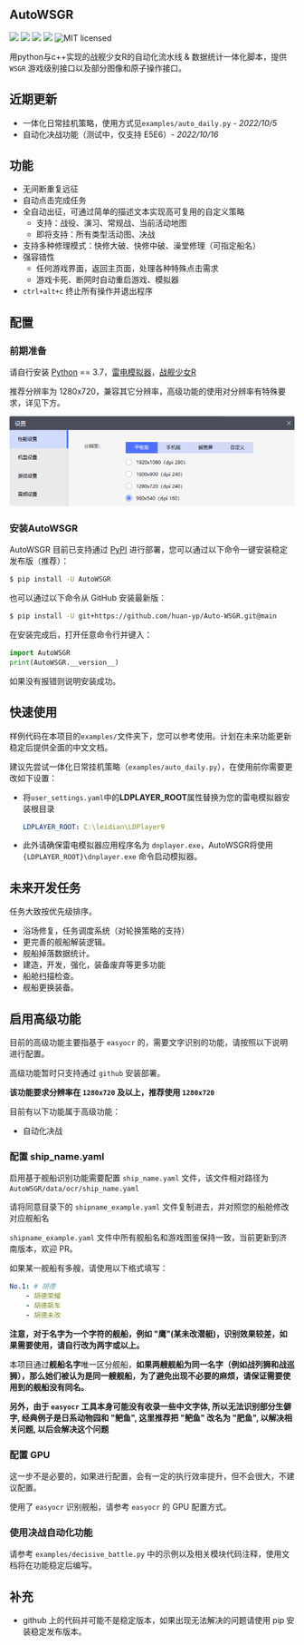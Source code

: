 ## AutoWSGR

![](https://img.shields.io/github/repo-size/huan-yp/Auto-WSGR) ![](https://img.shields.io/pypi/v/AutoWSGR) ![](https://img.shields.io/pypi/dm/AutoWSGR) ![](https://img.shields.io/github/issues/huan-yp/Auto-WSGR) ![MIT licensed](https://img.shields.io/badge/license-MIT-brightgreen.svg)

用python与c++实现的战舰少女R的自动化流水线 & 数据统计一体化脚本，提供 `WSGR` 游戏级别接口以及部分图像和原子操作接口。

## 近期更新

- 一体化日常挂机策略，使用方式见`examples/auto_daily.py`   \- *2022/10/5*
- 自动化决战功能（测试中，仅支持 E5E6）- *2022/10/16*

## 功能

- 无间断重复远征
- 自动点击完成任务
- 全自动出征，可通过简单的描述文本实现高可复用的自定义策略
  - 支持：战役、演习、常规战、当前活动地图
  - 即将支持：所有类型活动图、决战
- 支持多种修理模式：快修大破、快修中破、澡堂修理（可指定船名）
- 强容错性
  - 任何游戏界面，返回主页面，处理各种特殊点击需求
  - 游戏卡死、断网时自动重启游戏、模拟器
- `ctrl+alt+c` 终止所有操作并退出程序

## 配置

### 前期准备

请自行安装 [Python](https://www.python.org/) == 3.7，[雷电模拟器](https://www.ldmnq.com/)，[战舰少女R](http://www.jianniang.com/)

推荐分辨率为 1280x720，兼容其它分辨率，高级功能的使用对分辨率有特殊要求，详见下方。

![image-20221006213603676](.assets/image-20221006213603676.png)

### 安装AutoWSGR

AutoWSGR 目前已支持通过 [PyPI](https://pypi.org/project/AutoWSGR/) 进行部署，您可以通过以下命令一键安装稳定发布版（推荐）：

```bash
$ pip install -U AutoWSGR
```

也可以通过以下命令从 GitHub 安装最新版：

```bash
$ pip install -U git+https://github.com/huan-yp/Auto-WSGR.git@main
```

在安装完成后，打开任意命令行并键入：

```python
import AutoWSGR
print(AutoWSGR.__version__)
```

如果没有报错则说明安装成功。

## 快速使用

样例代码在本项目的`examples/`文件夹下，您可以参考使用。计划在未来功能更新稳定后提供全面的中文文档。

建议先尝试一体化日常挂机策略（`examples/auto_daily.py`），在使用前你需要更改如下设置：

- 将`user_settings.yaml`中的**LDPLAYER_ROOT**属性替换为您的雷电模拟器安装根目录

  ```yaml
  LDPLAYER_ROOT: C:\leidian\LDPlayer9
  ```

- 此外请确保雷电模拟器应用程序名为 `dnplayer.exe`，AutoWSGR将使用 `{LDPLAYER_ROOT}\dnplayer.exe` 命令启动模拟器。

## 未来开发任务

任务大致按优先级排序。 

- 浴场修复，任务调度系统（对轮换策略的支持）
- 更完善的舰船解装逻辑。
- 舰船掉落数据统计。
- 建造，开发，强化，装备废弃等更多功能
- 船舱扫描检查。
- 舰船更换装备。

## 启用高级功能

目前的高级功能主要指基于 `easyocr` 的，需要文字识别的功能，请按照以下说明进行配置。

高级功能暂时只支持通过 `github` 安装部署。

**该功能要求分辨率在 `1280x720` 及以上，推荐使用 `1280x720`**

目前有以下功能属于高级功能：

- 自动化决战

### 配置 ship_name.yaml

启用基于舰船识别功能需要配置 `ship_name.yaml` 文件，该文件相对路径为 `AutoWSGR/data/ocr/ship_name.yaml`

请将同意目录下的 `shipname_example.yaml` 文件复制进去，并对照您的船舱修改对应舰船名

`shipname_example.yaml` 文件中所有舰船名和游戏图鉴保持一致，当前更新到济南版本，欢迎 PR。

如果某一舰船有多艘，请使用以下格式填写：

```yaml
No.1: # 胡德
	- 胡德荣耀
	- 胡德飙车
	- 胡德未改
```

**注意，对于名字为一个字符的舰船，例如 "鹰"(某未改潜艇)，识别效果较差，如果需要使用，请自行改为两字或以上。**

本项目通过**舰船名字**唯一区分舰船，**如果两艘舰船为同一名字（例如战列狮和战巡狮），那么她们被认为是同一艘舰船，为了避免出现不必要的麻烦，请保证需要使用到的舰船没有同名。**

**另外，由于 `easyocr` 工具本身可能没有收录一些中文字体, 所以无法识别部分生僻字, 经典例子是日系动物园和 "鲃鱼", 这里推荐把 "鲃鱼" 改名为 "肥鱼", 以解决相关问题, 以后会解决这个问题**

### 配置 GPU

这一步不是必要的，如果进行配置，会有一定的执行效率提升，但不会很大，不建议配置。

使用了 `easyocr` 识别舰船，请参考 `easyocr` 的 GPU 配置方式。

### 使用决战自动化功能

请参考 `examples/decisive_battle.py` 中的示例以及相关模块代码注释，使用文档将在功能稳定后编写。

## 补充

- github 上的代码并可能不是稳定版本，如果出现无法解决的问题请使用 pip 安装稳定发布版本。
